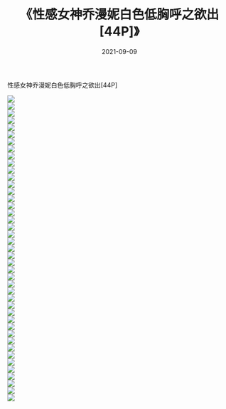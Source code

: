 ﻿---
layout: post
title:  《性感女神乔漫妮白色低胸呼之欲出[44P]》
date:   2021-09-09
img: http://img.660000.xyz/Sharelink/性感/2021/性感女神乔漫妮白色低胸呼之欲出[44P]/000.jpg
categories: [美女, 清纯, 唯美]
---

性感女神乔漫妮白色低胸呼之欲出[44P]

  ![](http://img.660000.xyz/Sharelink/性感/2021/性感女神乔漫妮白色低胸呼之欲出[44P]/001.jpg) <br> ![](http://img.660000.xyz/Sharelink/性感/2021/性感女神乔漫妮白色低胸呼之欲出[44P]/002.jpg) <br> ![](http://img.660000.xyz/Sharelink/性感/2021/性感女神乔漫妮白色低胸呼之欲出[44P]/003.jpg) <br> ![](http://img.660000.xyz/Sharelink/性感/2021/性感女神乔漫妮白色低胸呼之欲出[44P]/004.jpg) <br> ![](http://img.660000.xyz/Sharelink/性感/2021/性感女神乔漫妮白色低胸呼之欲出[44P]/005.jpg) <br> ![](http://img.660000.xyz/Sharelink/性感/2021/性感女神乔漫妮白色低胸呼之欲出[44P]/006.jpg) <br> ![](http://img.660000.xyz/Sharelink/性感/2021/性感女神乔漫妮白色低胸呼之欲出[44P]/007.jpg) <br> ![](http://img.660000.xyz/Sharelink/性感/2021/性感女神乔漫妮白色低胸呼之欲出[44P]/008.jpg) <br> ![](http://img.660000.xyz/Sharelink/性感/2021/性感女神乔漫妮白色低胸呼之欲出[44P]/009.jpg) <br> ![](http://img.660000.xyz/Sharelink/性感/2021/性感女神乔漫妮白色低胸呼之欲出[44P]/010.jpg) <br> ![](http://img.660000.xyz/Sharelink/性感/2021/性感女神乔漫妮白色低胸呼之欲出[44P]/011.jpg) <br> ![](http://img.660000.xyz/Sharelink/性感/2021/性感女神乔漫妮白色低胸呼之欲出[44P]/012.jpg) <br> ![](http://img.660000.xyz/Sharelink/性感/2021/性感女神乔漫妮白色低胸呼之欲出[44P]/013.jpg) <br> ![](http://img.660000.xyz/Sharelink/性感/2021/性感女神乔漫妮白色低胸呼之欲出[44P]/014.jpg) <br> ![](http://img.660000.xyz/Sharelink/性感/2021/性感女神乔漫妮白色低胸呼之欲出[44P]/015.jpg) <br> ![](http://img.660000.xyz/Sharelink/性感/2021/性感女神乔漫妮白色低胸呼之欲出[44P]/016.jpg) <br> ![](http://img.660000.xyz/Sharelink/性感/2021/性感女神乔漫妮白色低胸呼之欲出[44P]/017.jpg) <br> ![](http://img.660000.xyz/Sharelink/性感/2021/性感女神乔漫妮白色低胸呼之欲出[44P]/018.jpg) <br> ![](http://img.660000.xyz/Sharelink/性感/2021/性感女神乔漫妮白色低胸呼之欲出[44P]/019.jpg) <br> ![](http://img.660000.xyz/Sharelink/性感/2021/性感女神乔漫妮白色低胸呼之欲出[44P]/020.jpg) <br> ![](http://img.660000.xyz/Sharelink/性感/2021/性感女神乔漫妮白色低胸呼之欲出[44P]/021.jpg) <br> ![](http://img.660000.xyz/Sharelink/性感/2021/性感女神乔漫妮白色低胸呼之欲出[44P]/022.jpg) <br> ![](http://img.660000.xyz/Sharelink/性感/2021/性感女神乔漫妮白色低胸呼之欲出[44P]/023.jpg) <br> ![](http://img.660000.xyz/Sharelink/性感/2021/性感女神乔漫妮白色低胸呼之欲出[44P]/024.jpg) <br> ![](http://img.660000.xyz/Sharelink/性感/2021/性感女神乔漫妮白色低胸呼之欲出[44P]/025.jpg) <br> ![](http://img.660000.xyz/Sharelink/性感/2021/性感女神乔漫妮白色低胸呼之欲出[44P]/026.jpg) <br> ![](http://img.660000.xyz/Sharelink/性感/2021/性感女神乔漫妮白色低胸呼之欲出[44P]/027.jpg) <br> ![](http://img.660000.xyz/Sharelink/性感/2021/性感女神乔漫妮白色低胸呼之欲出[44P]/028.jpg) <br> ![](http://img.660000.xyz/Sharelink/性感/2021/性感女神乔漫妮白色低胸呼之欲出[44P]/029.jpg) <br> ![](http://img.660000.xyz/Sharelink/性感/2021/性感女神乔漫妮白色低胸呼之欲出[44P]/030.jpg) <br> ![](http://img.660000.xyz/Sharelink/性感/2021/性感女神乔漫妮白色低胸呼之欲出[44P]/031.jpg) <br> ![](http://img.660000.xyz/Sharelink/性感/2021/性感女神乔漫妮白色低胸呼之欲出[44P]/032.jpg) <br> ![](http://img.660000.xyz/Sharelink/性感/2021/性感女神乔漫妮白色低胸呼之欲出[44P]/033.jpg) <br> ![](http://img.660000.xyz/Sharelink/性感/2021/性感女神乔漫妮白色低胸呼之欲出[44P]/034.jpg) <br> ![](http://img.660000.xyz/Sharelink/性感/2021/性感女神乔漫妮白色低胸呼之欲出[44P]/035.jpg) <br> ![](http://img.660000.xyz/Sharelink/性感/2021/性感女神乔漫妮白色低胸呼之欲出[44P]/036.jpg) <br> ![](http://img.660000.xyz/Sharelink/性感/2021/性感女神乔漫妮白色低胸呼之欲出[44P]/037.jpg) <br> ![](http://img.660000.xyz/Sharelink/性感/2021/性感女神乔漫妮白色低胸呼之欲出[44P]/038.jpg) <br> ![](http://img.660000.xyz/Sharelink/性感/2021/性感女神乔漫妮白色低胸呼之欲出[44P]/039.jpg) <br> ![](http://img.660000.xyz/Sharelink/性感/2021/性感女神乔漫妮白色低胸呼之欲出[44P]/040.jpg) <br> ![](http://img.660000.xyz/Sharelink/性感/2021/性感女神乔漫妮白色低胸呼之欲出[44P]/041.jpg) <br> ![](http://img.660000.xyz/Sharelink/性感/2021/性感女神乔漫妮白色低胸呼之欲出[44P]/042.jpg) <br> ![](http://img.660000.xyz/Sharelink/性感/2021/性感女神乔漫妮白色低胸呼之欲出[44P]/043.jpg) <br>